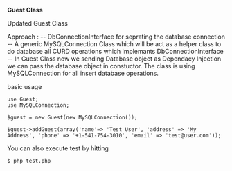 **Guest Class**

Updated Guest Class 

Approach :
 -- DbConnectionInterface for seprating the database connection
 -- A generic MySQLConnection Class which will be act as a helper class to do database all CURD operations which implemants DbConnectionInterface
 -- In Guest Class now we sending Database object as Dependacy Injection we can pass the database object in constuctor. The class is using MySQLConnection for all insert database operations.

basic usage

```
use Guest;
use MySQLConnection;

$guest = new Guest(new MySQLConnection());

$guest->addGuest(array('name'=> 'Test User', 'address' => 'My Address', 'phone' => '+1-541-754-3010', 'email' => 'test@user.com'));
```

You can also execute test by hitting

```
$ php test.php
```